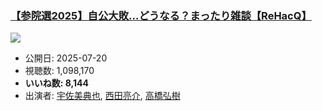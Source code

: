 ### [【参院選2025】自公大敗…どうなる？まったり雑談【ReHacQ】](https://www.youtube.com/watch?v=nqXDm5gzm7g)
[![](https://img.youtube.com/vi/nqXDm5gzm7g/sddefault.jpg)](https://www.youtube.com/watch?v=nqXDm5gzm7g)
-   公開日: 2025-07-20
-   視聴数: 1,098,170
-   **いいね数: 8,144**
-   出演者: [宇佐美典也](/rehacq_fan/people/宇佐美典也 "wikilink"), [西田亮介](/rehacq_fan/people/西田亮介 "wikilink"), [高橋弘樹](/rehacq_fan/people/高橋弘樹 "wikilink")

